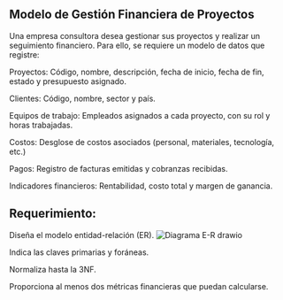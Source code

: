 ## Modelo de Gestión Financiera de Proyectos
Una empresa consultora desea gestionar sus proyectos y realizar un seguimiento financiero. Para ello, se requiere un modelo de datos que registre:


Proyectos: Código, nombre, descripción, fecha de inicio, fecha de fin, estado y presupuesto asignado.

Clientes: Código, nombre, sector y país.

Equipos de trabajo: Empleados asignados a cada proyecto, con su rol y horas trabajadas.

Costos: Desglose de costos asociados (personal, materiales, tecnología, etc.)

Pagos: Registro de facturas emitidas y cobranzas recibidas.

Indicadores financieros: Rentabilidad, costo total y margen de ganancia.


## Requerimiento:

Diseña el modelo entidad-relación (ER).
![Diagrama E-R drawio](https://github.com/user-attachments/assets/c00aad4b-793c-4d7c-a947-1486a23b4310)

Indica las claves primarias y foráneas.

Normaliza hasta la 3NF.

Proporciona al menos dos métricas financieras que puedan calcularse.
